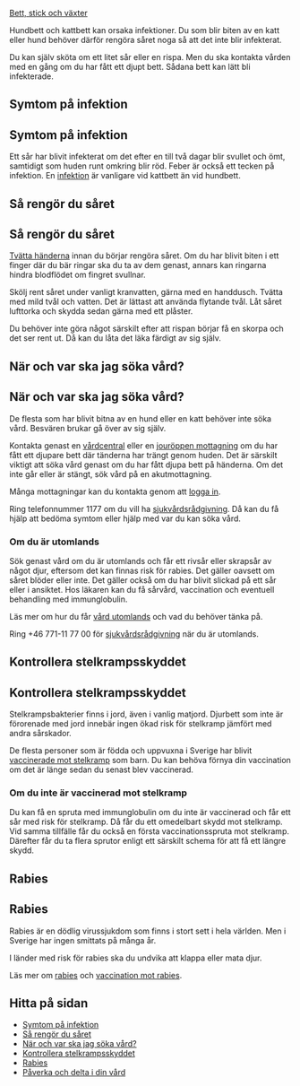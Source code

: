 [Bett, stick och växter](https://www.1177.se/olyckor--skador/bett-stick-och-vaxter/)

Hundbett och kattbett kan orsaka infektioner. Du som blir biten av en katt eller hund behöver därför rengöra såret noga så att det inte blir infekterat.

Du kan själv sköta om ett litet sår eller en rispa. Men du ska kontakta vården med en gång om du har fått ett djupt bett. Sådana bett kan lätt bli infekterade.

Symtom på infektion
-------------------

Symtom på infektion
-------------------

Ett sår har blivit infekterat om det efter en till två dagar blir svullet och ömt, samtidigt som huden runt omkring blir röd. Feber är också ett tecken på infektion. En [infektion](https://www.1177.se/sjukdomar--besvar/infektioner/infektion-och-inflammation/) är vanligare vid kattbett än vid hundbett.

Så rengör du såret
------------------

Så rengör du såret
------------------

[Tvätta händerna](https://www.1177.se/liv--halsa/sunda-vanor/sa-har-tvattar-du-handerna/) innan du börjar rengöra såret. Om du har blivit biten i ett finger där du bär ringar ska du ta av dem genast, annars kan ringarna hindra blodflödet om fingret svullnar.

Skölj rent såret under vanligt kranvatten, gärna med en handdusch. Tvätta med mild tvål och vatten. Det är lättast att använda flytande tvål. Låt såret lufttorka och skydda sedan gärna med ett plåster.

Du behöver inte göra något särskilt efter att rispan börjar få en skorpa och det ser rent ut. Då kan du låta det läka färdigt av sig själv.

När och var ska jag söka vård?
------------------------------

När och var ska jag söka vård?
------------------------------

De flesta som har blivit bitna av en hund eller en katt behöver inte söka vård. Besvären brukar gå över av sig själv.

Kontakta genast en [vårdcentral](https://www.1177.se/lankbiblioteket/nationella-lankar/1177---lankar/hitta-vard---forinstallda-sok/hitta-vardcentral-nara-mig/) eller en [jouröppen mottagning](https://www.1177.se/lankbiblioteket/nationella-lankar/1177---lankar/hitta-vard---forinstallda-sok/hitta-jourmottagning-nara-mig/) om du har fått ett djupare bett där tänderna har trängt genom huden. Det är särskilt viktigt att söka vård genast om du har fått djupa bett på händerna. Om det inte går eller är stängt, sök vård på en akutmottagning.

Många mottagningar kan du kontakta genom att [logga in](https://www.1177.se/lankbiblioteket/nationella-lankar/1177---lankar/e-tjanster---behallare/e-tjanster---allman-inloggning/).

Ring telefonnummer 1177 om du vill ha [sjukvårdsrådgivning](https://www.1177.se/om-1177/nar-du-ringer-1177/nar-du-ringer-1177/). Då kan du få hjälp att bedöma symtom eller hjälp med var du kan söka vård.

### Om du är utomlands

Sök genast vård om du är utomlands och får ett rivsår eller skrapsår av något djur, eftersom det kan finnas risk för rabies. Det gäller oavsett om såret blöder eller inte. Det gäller också om du har blivit slickad på ett sår eller i ansiktet. Hos läkaren kan du få sårvård, vaccination och eventuell behandling med immunglobulin.

Läs mer om hur du får [vård utomlands](https://www.1177.se/sa-fungerar-varden/vard-vid-resa-utomlands/vard-utomlands/) och vad du behöver tänka på.

Ring +46 771-11 77 00 för [sjukvårdsrådgivning](https://www.1177.se/om-1177/nar-du-ringer-1177/nar-du-ringer-1177/) när du är utomlands.

Kontrollera stelkrampsskyddet
-----------------------------

Kontrollera stelkrampsskyddet
-----------------------------

Stelkrampsbakterier finns i jord, även i vanlig matjord. Djurbett som inte är förorenade med jord innebär ingen ökad risk för stelkramp jämfört med andra sårskador.

De flesta personer som är födda och uppvuxna i Sverige har blivit [vaccinerade mot stelkramp](https://www.1177.se/undersokning-behandling/vaccinationer/vaccination-mot-stelkramp/) som barn. Du kan behöva förnya din vaccination om det är länge sedan du senast blev vaccinerad.

### Om du inte är vaccinerad mot stelkramp

Du kan få en spruta med immunglobulin om du inte är vaccinerad och får ett sår med risk för stelkramp. Då får du ett omedelbart skydd mot stelkramp. Vid samma tillfälle får du också en första vaccinationsspruta mot stelkramp. Därefter får du ta flera sprutor enligt ett särskilt schema för att få ett längre skydd.

Rabies
------

Rabies
------

Rabies är en dödlig virussjukdom som finns i stort sett i hela världen. Men i Sverige har ingen smittats på många år.

I länder med risk för rabies ska du undvika att klappa eller mata djur.

Läs mer om [rabies](https://www.1177.se/sjukdomar--besvar/infektioner/ovanliga-infektioner/rabies/) och [vaccination mot rabies](https://www.1177.se/liv--halsa/reserad-och-vaccinationer/vaccinationer/vaccination-mot-rabies/).

Hitta på sidan
--------------

*   [Symtom på infektion](https://www.1177.se/olyckor--skador/bett-stick-och-vaxter/hund--och-kattbett/#section-140756)
*   [Så rengör du såret](https://www.1177.se/olyckor--skador/bett-stick-och-vaxter/hund--och-kattbett/#section-11898)
*   [När och var ska jag söka vård?](https://www.1177.se/olyckor--skador/bett-stick-och-vaxter/hund--och-kattbett/#section-11899)
*   [Kontrollera stelkrampsskyddet](https://www.1177.se/olyckor--skador/bett-stick-och-vaxter/hund--och-kattbett/#section-11900)
*   [Rabies](https://www.1177.se/olyckor--skador/bett-stick-och-vaxter/hund--och-kattbett/#section-140761)
*   [Påverka och delta i din vård](https://www.1177.se/olyckor--skador/bett-stick-och-vaxter/hund--och-kattbett/#section-11901)